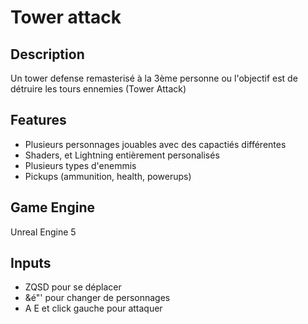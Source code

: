 # Tower attack

## Description
Un  tower defense remasterisé à la 3ème personne ou l'objectif est de
détruire les tours ennemies (Tower Attack)


## Features
* Plusieurs personnages jouables avec des capactiés différentes
* Shaders, et Lightning entièrement personalisés
* Plusieurs types d'enemmis
* Pickups (ammunition, health, powerups)

## Game Engine
  Unreal Engine 5

## Inputs
* ZQSD pour se déplacer
* &é"' pour changer de personnages
* A E et click gauche pour attaquer
